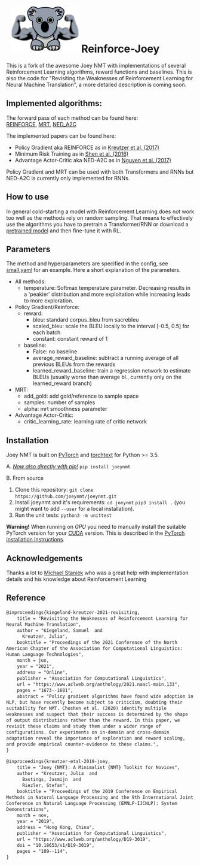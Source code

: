# &nbsp; ![Reinforce-Joey](reinforce_joey.png) Reinforce-Joey
This is a fork of the awesome Joey NMT with implementations of several Reinforcement Learning algorithms, reward functions and baselines.
This is also the code for "Revisiting the Weaknesses of Reinforcement Learning for Neural Machine Translation", a more detailed description is coming soon. 

## Implemented algorithms:  
The forward pass of each method can be found here:  
[REINFORCE](https://github.com/samuki/reinforce-joey/blob/3b12dfe40687155d95d7f45608be90595866d542/joeynmt/model.py#L80), [MRT](https://github.com/samuki/reinforce-joey/blob/3b12dfe40687155d95d7f45608be90595866d542/joeynmt/model.py#L153), [NED_A2C](https://github.com/samuki/reinforce-joey/blob/3b12dfe40687155d95d7f45608be90595866d542/joeynmt/model.py#L250)   
 
 The implemented papers can be found here:  
 
- Policy Gradient aka REINFORCE as in [Kreutzer et al. (2017)](https://www.aclweb.org/anthology/P17-1138/)
- Minimum Risk Training as in [Shen et al. (2016)](https://www.aclweb.org/anthology/P16-1159/)
- Advantage Actor-Critic aka NED-A2C as in [Nguyen et al. (2017)](https://www.aclweb.org/anthology/D17-1153/)

Policy Gradient and MRT can be used with both Transformers and RNNs but NED-A2C  is currently only implemented for RNNs. 

## How to use 
In general cold-starting a model with Reinforcement Learning does not work too well as the methods rely on random sampling. 
That means to effectively use the algorithms you have to pretrain a Transformer/RNN or download a [pretrained model](https://github.com/joeynmt/joeynmt/blob/master/README.md#pre-trained-models) and then fine-tune it with RL. 

## Parameters
The method and hyperparameters are specified in the config, see [small.yaml](https://github.com/samuki/reinforce-joey/blob/master/configs/small.yaml) for an example. 
Here a short explanation of the parameters.  
* All methods: 
  * temperature: Softmax temperature parameter. Decreasing results in a 'peakier' distribution and more exploitation while increasing leads to more exploration.  
* Policy Gradient/Reinforce:   
  * reward: 
    * bleu: standard corpus_bleu from sacrebleu
    * scaled_bleu: scale the BLEU locally to the interval [-0.5, 0.5] for each batch
    * constant: constant reward of 1 
  * baseline: 
    * False: no baseline
    * average_reward_baseline: subtract a running average of all previous BLEUs from the rewards
    * learned_reward_baseline: train a regression network to estimate BLEUs (usually worse than average bl., currently only on the learned_reward branch)
* MRT:  
  * add_gold: add gold/reference to sample space
  * samples: number of samples
  * alpha: mrt smoothness parameter 
* Advantage Actor-Critic:  
  * critic_learning_rate: learning rate of critic network

## Installation
Joey NMT is built on [PyTorch](https://pytorch.org/) and [torchtext](https://github.com/pytorch/text) for Python >= 3.5.

A. [*Now also directly with pip!*](https://pypi.org/project/joeynmt/)
  `pip install joeynmt`
  
B. From source
  1. Clone this repository:
  `git clone https://github.com/joeynmt/joeynmt.git`
  2. Install joeynmt and it's requirements:
  `cd joeynmt`
  `pip3 install .` (you might want to add `--user` for a local installation).
  3. Run the unit tests:
  `python3 -m unittest`

**Warning!** When running on *GPU* you need to manually install the suitable PyTorch version for your [CUDA](https://developer.nvidia.com/cuda-zone) version. This is described in the [PyTorch installation instructions](https://pytorch.org/get-started/locally/).

## Acknowledgements
Thanks a lot to [Michael Staniek](https://github.com/MStaniek) who was a great help with implementation details and his knowledge about Reinforcement Learning

## Reference
```
@inproceedings{kiegeland-kreutzer-2021-revisiting,
    title = "Revisiting the Weaknesses of Reinforcement Learning for Neural Machine Translation",
    author = "Kiegeland, Samuel  and
      Kreutzer, Julia",
    booktitle = "Proceedings of the 2021 Conference of the North American Chapter of the Association for Computational Linguistics: Human Language Technologies",
    month = jun,
    year = "2021",
    address = "Online",
    publisher = "Association for Computational Linguistics",
    url = "https://www.aclweb.org/anthology/2021.naacl-main.133",
    pages = "1673--1681",
    abstract = "Policy gradient algorithms have found wide adoption in NLP, but have recently become subject to criticism, doubting their suitability for NMT. Choshen et al. (2020) identify multiple weaknesses and suspect that their success is determined by the shape of output distributions rather than the reward. In this paper, we revisit these claims and study them under a wider range of configurations. Our experiments on in-domain and cross-domain adaptation reveal the importance of exploration and reward scaling, and provide empirical counter-evidence to these claims.",
}
```

```
@inproceedings{kreutzer-etal-2019-joey,
    title = "Joey {NMT}: A Minimalist {NMT} Toolkit for Novices",
    author = "Kreutzer, Julia  and
      Bastings, Jasmijn  and
      Riezler, Stefan",
    booktitle = "Proceedings of the 2019 Conference on Empirical Methods in Natural Language Processing and the 9th International Joint Conference on Natural Language Processing (EMNLP-IJCNLP): System Demonstrations",
    month = nov,
    year = "2019",
    address = "Hong Kong, China",
    publisher = "Association for Computational Linguistics",
    url = "https://www.aclweb.org/anthology/D19-3019",
    doi = "10.18653/v1/D19-3019",
    pages = "109--114",
}
```

